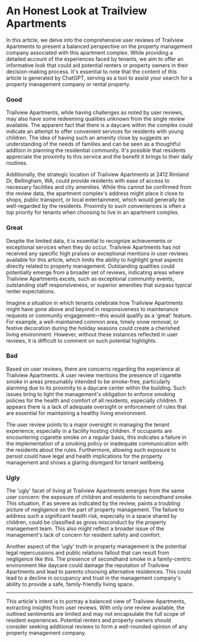 # An Honest Look at Trailview Apartments

In this article, we delve into the comprehensive user reviews of Trailview Apartments to present a balanced perspective on the property management company associated with this apartment complex. While providing a detailed account of the experiences faced by tenants, we aim to offer an informative look that could aid potential renters or property owners in their decision-making process. It's essential to note that the content of this article is generated by ChatGPT, serving as a tool to assist your search for a property management company or rental property.

### Good

Trailview Apartments, while having challenges as noted by user reviews, may also have some redeeming qualities unknown from the single review available. The apparent fact that there is a daycare within the complex could indicate an attempt to offer convenient services for residents with young children. The idea of having such an amenity close by suggests an understanding of the needs of families and can be seen as a thoughtful addition in planning the residential community. It's possible that residents appreciate the proximity to this service and the benefit it brings to their daily routines.

Additionally, the strategic location of Trailview Apartments at 2412 Rimland Dr, Bellingham, WA, could provide residents with ease of access to necessary facilities and city amenities. While this cannot be confirmed from the review data, the apartment complex's address might place it close to shops, public transport, or local entertainment, which would generally be well-regarded by the residents. Proximity to such conveniences is often a top priority for tenants when choosing to live in an apartment complex.

### Great

Despite the limited data, it is essential to recognize achievements or exceptional services when they do occur. Trailview Apartments has not received any specific high praises or exceptional mentions in user reviews available for this article, which limits the ability to highlight great aspects directly related to property management. Outstanding qualities could potentially emerge from a broader set of reviews, indicating areas where Trailview Apartments excels, such as exceptional community events, outstanding staff responsiveness, or superior amenities that surpass typical renter expectations.

Imagine a situation in which tenants celebrate how Trailview Apartments might have gone above and beyond in responsiveness to maintenance requests or community engagement—this would qualify as a 'great' feature. For example, a well-maintained common area, timely snow removal, or festive decoration during the holiday seasons could create a cherished living environment. However, without these instances reflected in user reviews, it is difficult to comment on such potential highlights.

### Bad

Based on user reviews, there are concerns regarding the experience at Trailview Apartments. A user review mentions the presence of cigarette smoke in areas presumably intended to be smoke-free, particularly alarming due to its proximity to a daycare center within the building. Such issues bring to light the management's obligation to enforce smoking policies for the health and comfort of all residents, especially children. It appears there is a lack of adequate oversight or enforcement of rules that are essential for maintaining a healthy living environment.

The user review points to a major oversight in managing the tenant experience, especially in a facility hosting children. If occupants are encountering cigarette smoke on a regular basis, this indicates a failure in the implementation of a smoking policy or inadequate communication with the residents about the rules. Furthermore, allowing such exposure to persist could have legal and health implications for the property management and shows a glaring disregard for tenant wellbeing.

### Ugly

The 'ugly' facet of living at Trailview Apartments emerges from the same user concern: the exposure of children and residents to secondhand smoke. This situation, if as severe as indicated by the review, paints a troubling picture of negligence on the part of property management. The failure to address such a significant health risk, especially in a space shared by children, could be classified as gross misconduct by the property management team. This also might reflect a broader issue of the management's lack of concern for resident safety and comfort.

Another aspect of the 'ugly' truth in property management is the potential legal repercussions and public relations fallout that can result from negligence like this. The presence of secondhand smoke in a family-centric environment like daycare could damage the reputation of Trailview Apartments and lead to parents choosing alternative residences. This could lead to a decline in occupancy and trust in the management company's ability to provide a safe, family-friendly living space.

---

This article's intent is to portray a balanced view of Trailview Apartments, extracting insights from user reviews. With only one review available, the outlined sentiments are limited and may not encapsulate the full scope of resident experiences. Potential renters and property owners should consider seeking additional reviews to form a well-rounded opinion of any property management company.
